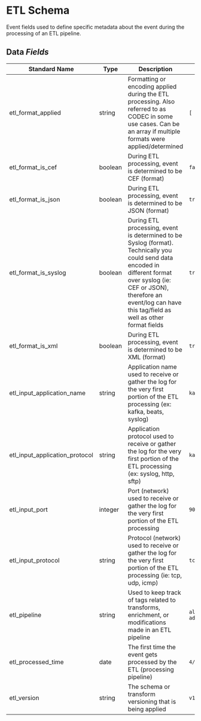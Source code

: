# ETL Schema

Event fields used to define specific metadata about the event during the processing of an ETL pipeline.

## Data *Fields*

| Standard Name | Type | Description | Sample Value |
|--------|---------|-------|-------|
| etl_format_applied | string | Formatting or encoding applied during the ETL processing. Also referred to as CODEC in some use cases. Can be an array if multiple formats were applied/determined | `[ "sylog", "json" ]` |
| etl_format_is_cef | boolean | During ETL processing, event is determined to be CEF (format) | `false` |
| etl_format_is_json | boolean | During ETL processing, event is determined to be JSON (format) | `true` |
| etl_format_is_syslog | boolean | During ETL processing, event is determined to be Syslog (format). Technically you could send data encoded in different format over syslog (ie: CEF or JSON), therefore an event/log can have this tag/field as well as other format fields | `true` |
| etl_format_is_xml | boolean | During ETL processing, event is determined to be XML (format) | `true` |
| etl_input_application_name | string | Application name used to receive or gather the log for the very first portion of the ETL processing (ex: kafka, beats, syslog) | `kafka` |
| etl_input_application_protocol | string | Application protocol used to receive or gather the log for the very first portion of the ETL processing (ex: syslog, http, sftp) | `kafka` |
| etl_input_port | integer | Port (network) used to receive or gather the log for the very first portion of the ETL processing | `9092` |
| etl_input_protocol | string | Protocol (network) used to receive or gather the log for the very first portion of the ETL processing (ie: tcp, udp, icmp) | `tcp` |
| etl_pipeline | string | Used to keep track of tags related to transforms, enrichment, or modifications made in an ETL pipeline | `all-add_processed_timestamp` |
| etl_processed_time | date | The first time the event gets processed by the ETL (processing pipeline) | `4/11/2018 5:49:25` |
| etl_version | string | The schema or transform versioning that is being applied | `v1.0.1` |
